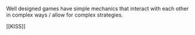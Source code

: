Well designed games have simple mechanics that interact with each other in complex ways / allow for complex strategies.

[[KISS]]
